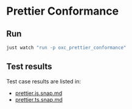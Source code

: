 # Prettier Conformance

## Run

```bash
just watch "run -p oxc_prettier_conformance"
```

## Test results

Test case results are listed in:

-   [prettier.js.snap.md](./snapshots/prettier.js.snap.md)
-   [prettier.ts.snap.md](./snapshots/prettier.ts.snap.md)
